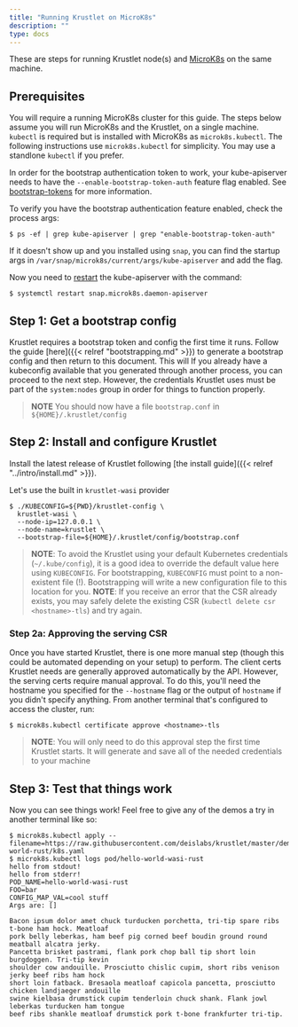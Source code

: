 ```yaml
---
title: "Running Krustlet on MicroK8s"
description: ""
type: docs
---
```


These are steps for running Krustlet node(s) and [MicroK8s](https://microk8s.io)
on the same machine.

## Prerequisites

You will require a running MicroK8s cluster for this guide. The steps below
assume you will run MicroK8s and the Krustlet, on a single machine. `kubectl` is
required but is installed with MicroK8s as `microk8s.kubectl`. The following
instructions use `microk8s.kubectl` for simplicity. You may use a standlone
`kubectl` if you prefer.

In order for the bootstrap authentication token to work, your kube-apiserver
needs to have the `--enable-bootstrap-token-auth` feature flag enabled. See
[bootstrap-tokens](https://kubernetes.io/docs/reference/access-authn-authz/bootstrap-tokens/)
for more information.

To verify you have the bootstrap authentication feature enabled, check the
process args:

```console
$ ps -ef | grep kube-apiserver | grep "enable-bootstrap-token-auth"
```

If it doesn't show up and you installed using `snap`, you can find the startup
args in `/var/snap/microk8s/current/args/kube-apiserver` and add the flag.

Now you need to [restart](https://microk8s.io/docs/configuring-services) the
kube-apiserver with the command:

```console
$ systemctl restart snap.microk8s.daemon-apiserver
```

## Step 1: Get a bootstrap config

Krustlet requires a bootstrap token and config the first time it runs. Follow
the guide [here]({{< relref "bootstrapping.md" >}}) to generate a bootstrap config and then
return to this document. This will If you already have a kubeconfig available
that you generated through another process, you can proceed to the next step.
However, the credentials Krustlet uses must be part of the `system:nodes` group
in order for things to function properly.

> **NOTE** You should now have a file `bootstrap.conf` in `${HOME}/.krustlet/config`

## Step 2: Install and configure Krustlet

Install the latest release of Krustlet following [the install
guide]({{< relref "../intro/install.md" >}}).

Let's use the built in `krustlet-wasi` provider

```console
$ ./KUBECONFIG=${PWD}/krustlet-config \
  krustlet-wasi \
  --node-ip=127.0.0.1 \
  --node-name=krustlet \
  --bootstrap-file=${HOME}/.krustlet/config/bootstrap.conf
```

> **NOTE**: To avoid the Krustlet using your default Kubernetes credentials (`~/.kube/config`),
it is a good idea to override the default value here using `KUBECONFIG`. For bootstrapping,
`KUBECONFIG` must point to a non-existent file (!). Bootstrapping will write a new
configuration file to this location for you.
> **NOTE**: If you receive an error that the CSR already exists, you may safely delete
the existing CSR (`kubectl delete csr <hostname>-tls`) and try again.

### Step 2a: Approving the serving CSR

Once you have started Krustlet, there is one more manual step (though this could
be automated depending on your setup) to perform. The client certs Krustlet
needs are generally approved automatically by the API. However, the serving
certs require manual approval. To do this, you'll need the hostname you
specified for the `--hostname` flag or the output of `hostname` if you didn't
specify anything. From another terminal that's configured to access the cluster,
run:

```console
$ microk8s.kubectl certificate approve <hostname>-tls
```

> **NOTE**: You will only need to do this approval step the first time Krustlet
starts. It will generate and save all of the needed credentials to your machine

## Step 3: Test that things work

Now you can see things work! Feel free to give any of the demos a try in another
terminal like so:

```console
$ microk8s.kubectl apply --filename=https://raw.githubusercontent.com/deislabs/krustlet/master/demos/wasi/hello-world-rust/k8s.yaml
$ microk8s.kubectl logs pod/hello-world-wasi-rust
hello from stdout!
hello from stderr!
POD_NAME=hello-world-wasi-rust
FOO=bar
CONFIG_MAP_VAL=cool stuff
Args are: []

Bacon ipsum dolor amet chuck turducken porchetta, tri-tip spare ribs t-bone ham hock. Meatloaf
pork belly leberkas, ham beef pig corned beef boudin ground round meatball alcatra jerky.
Pancetta brisket pastrami, flank pork chop ball tip short loin burgdoggen. Tri-tip kevin
shoulder cow andouille. Prosciutto chislic cupim, short ribs venison jerky beef ribs ham hock
short loin fatback. Bresaola meatloaf capicola pancetta, prosciutto chicken landjaeger andouille
swine kielbasa drumstick cupim tenderloin chuck shank. Flank jowl leberkas turducken ham tongue
beef ribs shankle meatloaf drumstick pork t-bone frankfurter tri-tip.
```
